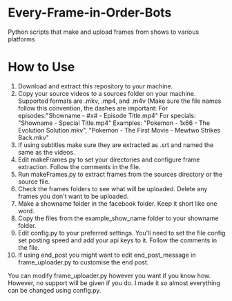 # Every-Frame-in-Order-Bots
Python scripts that make and upload frames from shows to various platforms

# How to Use
1. Download and extract this repository to your machine.
2. Copy your source videos to a sources folder on your machine. Supported formats are .mkv, .mp4, and .m4v (Make sure the file names follow this convention, the dashes are important: For episodes:"Showname - #x# - Episode Title.mp4" For specials: "Showname - Special Title.mp4" Examples: "Pokemon - 1x66 - The Evolution Solution.mkv", "Pokemon - The First Movie - Mewtwo Strikes Back.mkv"
3. If using subtitles make sure they are extracted as .srt and named the same as the videos.
4. Edit makeFrames.py to set your directories and configure frame extraction. Follow the comments in the file.
5. Run makeFrames.py to extract frames from the sources directory or the source file.
6. Check the frames folders to see what will be uploaded. Delete any frames you don't want to be uploaded.
7. Make a showname folder in the facebook folder. Keep it short like one word.
8. Copy the files from the example_show_name folder to your showname folder.
9. Edit config.py to your preferred settings. You'll need to set the file config set posting speed and add your api keys to it. Follow the comments in the file.
10. If using end_post you might want to edit end_post_message in frame_uploader.py to customise the end post.




You can modify frame_uploader.py however you want if you know how. However, no support will be given if you do. I made it so almost everything can be changed using config.py.
